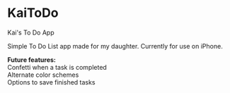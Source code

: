 # KaiToDo
Kai's To Do App

Simple To Do List app made for my daughter.  Currently for use on iPhone.






    




**Future features:**  
Confetti when a task is completed  
Alternate color schemes  
Options to save finished tasks
